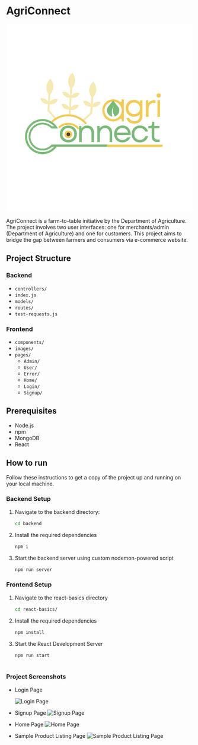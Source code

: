 # AgriConnect

![Project Logo](react-basics/src/Images/agriconnectlogo.svg)

AgriConnect is a farm-to-table initiative by the Department of Agriculture. The project involves two user interfaces: one for merchants/admin (Department of Agriculture) and one for customers. This project aims to bridge the gap between farmers and consumers via e-commerce website.

## Project Structure

### Backend
- `controllers/`
- `index.js`
- `models/`
- `routes/`
- `test-requests.js`

### Frontend
- `components/`
- `images/`
- `pages/`
    - `Admin/`
    - `User/`
    - `Error/`
    - `Home/`
    - `Login/`
    - `Signup/`

## Prerequisites

- Node.js
- npm
- MongoDB
- React

## How to run

Follow these instructions to get a copy of the project up and running on your local machine.

### Backend Setup

1. Navigate to the backend directory:
   ```bash
   cd backend

2. Install the required dependencies

    ```bash
    npm i
3. Start the backend server using custom nodemon-powered script
    ```bash
    npm run server

### Frontend Setup
1. Navigate to the react-basics directory
    ```bash
    cd react-basics/

2. Install the required dependencies
    ```bash
    npm install

3.  Start the React Development Server
    ```bash
    npm run start
    


 ### Project Screenshots
- Login Page

    ![Login Page](![image](https://github.com/user-attachments/assets/e134f9ac-2c53-418c-a0ea-00523f0c4897)
)
- Signup Page
    ![Signup Page](react-basics/src/Images/signup-ss.jpg)
- Home Page
    ![Home Page](react-basics/src/Images/home-ss.jpg)
- Sample Product Listing Page
    ![Sample Product Listing Page](react-basics/src/Images/sample-productlisting-ss.jpg)
